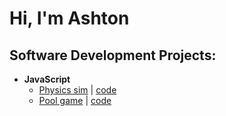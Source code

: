 <h1>Hi, I'm Ashton </h1>

<h2>Software Development Projects:</h2>

- <b>JavaScript</b>
  - [Physics sim](https://ashtonfaulkinberry.github.io/Physics_web_page/)</i> |  [code](https://github.com/AshtonFaulkinberry/Physics_web_page)</i>
  - [Pool game](https://ashtonfaulkinberry.github.io/Pool_web_page/)</i> |  [code](https://github.com/AshtonFaulkinberry/Pool_web_page)</i>
